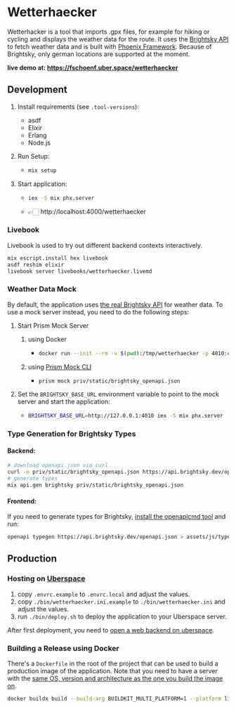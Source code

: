 # Wetterhaecker

Wetterhacker is a tool that imports .gpx files, for example for hiking or cycling and displays the weather data for the route. It uses the [Brightsky API](http://brightsky.dev/) to fetch weather data and is built with [Phoenix Framework](https://www.phoenixframework.org/). Because of Brightsky, only german locations are supported at the moment.

**live demo at: https://fschoenf.uber.space/wetterhaecker**

## Development

1. Install requirements (see `.tool-versions`):

   - asdf
   - Elixir
   - Erlang
   - Node.js

2. Run Setup:

   - ```bash
     mix setup
     ```

3. Start application:

   - ```bash
     iex -S mix phx.server
     ```
   - 👉🏻 http://localhost:4000/wetterhaecker

### Livebook

Livebook is used to try out different backend contexts interactively.

```bash
mix escript.install hex livebook
asdf reshim elixir
livebook server livebooks/wetterhaecker.livemd
```

### Weather Data Mock

By default, the application uses [the real Brightsky API](http://brightsky.dev/) for weather data. To use a mock server instead, you need to do the following steps:

1. Start Prism Mock Server

   1. using Docker

      - ```bash
        docker run --init --rm -v $(pwd):/tmp/wetterhaecker -p 4010:4010 stoplight/prism:4 mock -h 0.0.0.0 "/tmp/wetterhaecker/priv/static/brightsky_openapi.json"
        ```

   2. using [Prism Mock CLI](https://docs.stoplight.io/docs/prism/f51bcc80a02db-installation)
      - ```bash
        prism mock priv/static/brightsky_openapi.json
        ```

2. Set the `BRIGHTSKY_BASE_URL` environment variable to point to the mock server and start the application:
   - ```bash
     BRIGHTSKY_BASE_URL=http://127.0.0.1:4010 iex -S mix phx.server
     ```

### Type Generation for Brightsky Types

#### Backend:

```bash
# download openapi.json via curl
curl -o priv/static/brightsky_openapi.json https://api.brightsky.dev/openapi.json
# generate types
mix api.gen brightsky priv/static/brightsky_openapi.json
```

#### Frontend:

If you need to generate types for Brightsky, [install the openapicmd tool](https://openapistack.co/docs/openapicmd/intro/) and run:

```bash
openapi typegen https://api.brightsky.dev/openapi.json > assets/js/types/brightsky.d.ts
```

## Production

### Hosting on [Uberspace](https://uberspace.de)

1. copy `.envrc.example` to `.envrc.local` and adjust the values.
2. copy `./bin/wetterhaecker.ini.example` to `./bin/wetterhaecker.ini` and adjust the values.
3. run `./bin/deploy.sh` to deploy the application to your Uberspace server.

After first deployment, you need to [open a web backend on uberspace](https://manual.uberspace.de/web-backends/#specific-path).

### Building a Release using Docker

There's a `Dockerfile` in the root of the project that can be used to build a production image of the application. Note that you need to have a server with the [same OS, version and architecture as the one you build the image on](https://hexdocs.pm/phoenix/releases.html).

```bash
docker buildx build --build-arg BUILDKIT_MULTI_PLATFORM=1 --platform linux/amd64 --target release-export --output type=local,dest=./rel .
```
